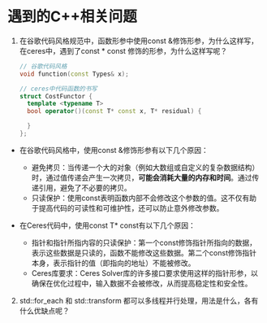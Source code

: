 # 遇到的C++相关问题

1. 在谷歌代码风格规范中，函数形参中使用const &修饰形参，为什么这样写，在ceres中，遇到了const * const 修饰的形参，为什么这样写呢？

    ```c++
    // 谷歌代码风格
    void function(const Types& x);
    
    // ceres中代码函数的书写
    struct CostFunctor {
      template <typename T>
      bool operator()(const T* const x, T* residual) {

      }
    };  
    ```

+ 在谷歌代码风格中，使用const &修饰形参有以下几个原因：
  + 避免拷贝：当传递一个大的对象（例如大数组或自定义的复杂数据结构）时，通过值传递会产生一次拷贝，**可能会消耗大量的内存和时间**。通过传递引用，避免了不必要的拷贝。
  + 只读保护：使用const表明函数内部不会修改这个参数的值。这不仅有助于提高代码的可读性和可维护性，还可以防止意外修改参数。
  
+ 在Ceres代码中，使用const T* const有以下几个原因：
  + 指针和指针所指内容的只读保护：第一个const修饰指针所指向的数据，表示这些数据是只读的，函数不能修改这些数据。第二个const修饰指针本身，表示指针的值（即指向的地址）不能被修改。
  + Ceres库要求：Ceres Solver库的许多接口要求使用这样的指针形参，以确保在优化过程中，输入数据不会被修改，从而提高稳定性和安全性。
  
2. std::for_each 和 std::transform 都可以多线程并行处理，用法是什么，各有什么优缺点呢？
